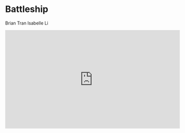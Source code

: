 # Battleship
Brian Tran
Isabelle Li

<iframe width="560" height="315" src="https://www.youtube.com/embed/sqdXLlBF3lE?si=4lJs6mnNSBACq_Sl" title="Battleship Demo" frameborder="0" allow="accelerometer; autoplay; clipboard-write; encrypted-media; gyroscope; picture-in-picture; web-share" referrerpolicy="strict-origin-when-cross-origin" allowfullscreen></iframe>
